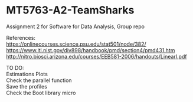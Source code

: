 # MT5763-A2-TeamSharks
Assignment 2 for Software for Data Analysis, Group repo

References:<br>
https://onlinecourses.science.psu.edu/stat501/node/382/ <br>
https://www.itl.nist.gov/div898/handbook/pmd/section4/pmd431.htm <br>
http://nitro.biosci.arizona.edu/courses/EEB581-2006/handouts/LinearI.pdf <br>

TO DO:<br>
Estimations Plots<br>
Check the parallel function<br>
Save the profiles<br>
Check the Boot library micro<br>

